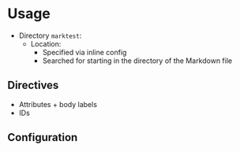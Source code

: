# Usage

* Directory `marktest`:
  * Location:
    * Specified via inline config
    * Searched for starting in the directory of the Markdown file

## Directives

* Attributes + body labels
* IDs

## Configuration
